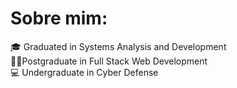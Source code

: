 # Sobre mim:

🎓 Graduated in Systems Analysis and Development<br>👨‍🎓Postgraduate in Full Stack Web Development<br>💻 Undergraduate in Cyber Defense


